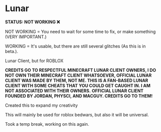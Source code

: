 # Lunar
**STATUS: NOT WORKING ❌**

NOT WORKING = You need to wait for some time to fix, or make something (VERY IMPORTANT.)

WORKING = It's usable, but there are still several glitches (As this is in beta.).

Lunar Client, but for ROBLOX

**CREDITS GO TO RESPECTFUL MINECRAFT LUNAR CLIENT OWNERS, I DO NOT OWN THEIR MINECRAFT CLIENT WHATSOEVER, OFFICIAL LUNAR CLIENT WAS MADE BY THEM, NOT ME. THIS IS A FAN-BASED LUNAR CLIENT WITH SOME CHEATS THAT YOU COULD GET CAUGHT IN. I AM NOT ASSOCIATED WITH THEIR OWNERS.**
**OFFICIAL LUNAR CLIENT FOUNDED BY JORDAN, PHYSCI, AND MACGUY. CREDITS GO TO THEM!**

Created this to expand my creativity

This will mainly be used for roblox bedwars, but also it will be universal.

Took a temp break, working on this again.
